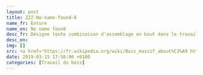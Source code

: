 ```yaml
---
layout: post
title: ZZZ-No-name-found-6
name_fr: Enture
name_en: No name found
desc_fr: Désigne toute combinaison d'assemblage en bout dans le travail du bois ou du métal
desc_en: 
img: []
src: <a href="https://fr.wikipedia.org/wiki/Bois_massif_about%C3%A9 https://fr.wikipedia.org/wiki/Enture" target="new">Source</a>
date: 2019-03-15 17:58:00 +0100
categories: [Travail du bois]
---
```

